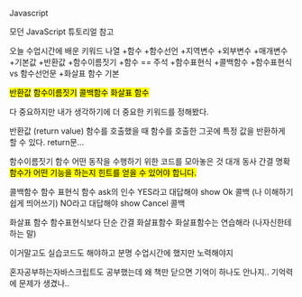 Javascript

모던 JavaScript 튜토리얼 참고

오늘 수업시간에 배운 키워드 나열 +함수 +함수선언 +지역변수 +외부변수 +매개변수 +기본값 +반환값 +함수이름짓기 +함수 == 주석 +함수표현식 +콜백함수 +함수표현식 vs 함수선언문 +화살표 함수 기본

<mark>반환값</mark> <mark>함수이름짓기</mark> <mark>콜백함수</mark>
<mark>화살표 함수</mark>

다 중요하지만 내가 생각하기에 더 중요한 키워드를 정해봤다.

반환값 (return value)
함수를 호출했을 때 함수를 호출한 그곳에 특정 값을 반환하게 할 수 있다.
return문...

함수이름짓기
함수 어떤 동작을 수행하기 위한 코드를 모아놓은 것 대개 동사
간결 명확
<mark>함수가 어떤 기능을 하는지 힌트를 얻을 수 있어야 합니다.</mark>

콜백함수
함수 표현식 함수 ask의 인수
YES라고 대답해야 show Ok 콜백 (나 이해하기 쉽게 띄어쓰기)
NO라고 대답해야 show Cancel 콜백

화살표 함수
함수표현식보다 단순 간결 화살표함수
화살표함수는 연습해라 (나자신한테 하는 말)

이거말고도 실습코드도 해야하고 분명 수업시간에 했지만 노력해야지

혼자공부하는자바스크립트도 공부했는데 왜 책만 닫으면 기억이 하나도 안나지..
기억력에 문제가 생겼나..
